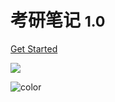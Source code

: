# 考研笔记 <small>1.0</small>
[Get Started](#笔记)

![](https://cdn.jsdelivr.net/gh/Easul/postgraduate/coverimage/lofigirl.png)

![color](#f0f0f0)